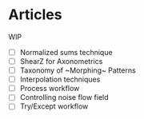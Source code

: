 # Articles
WIP

- [ ] Normalized sums technique
- [ ] ShearZ for Axonometrics
- [ ] Taxonomy of ~Morphing~ Patterns
- [ ] Interpolation techniques
- [ ] Process workflow
- [ ] Controlling noise flow field
- [ ] Try/Except workflow
